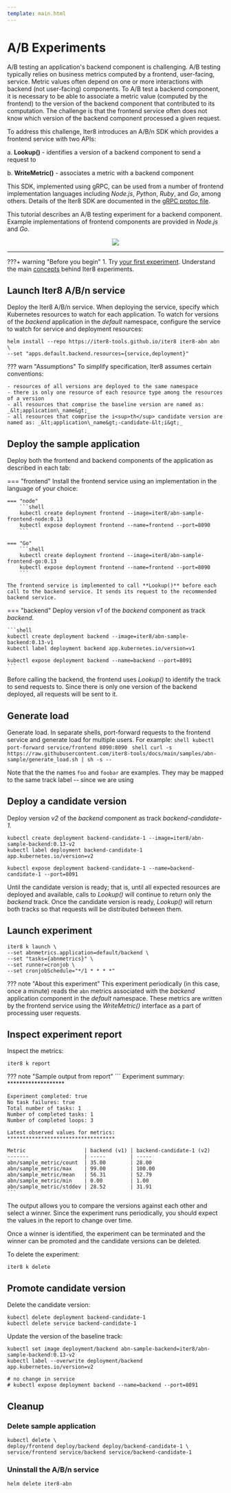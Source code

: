 ```yaml
---
template: main.html
---
```


# A/B Experiments

A/B testing an application's backend component is challenging.
A/B testing typically relies on business metrics computed by a frontend, user-facing, service.
Metric values often depend on one or more interactions with backend (not user-facing) components.
To A/B test a backend component, it is necessary to be able to associate a metric value (computed by the frontend) to the version of the backend component that contributed to its computation.
The challenge is that the frontend service often does not know which version of the backend component processed a given request.

To address this challenge, Iter8 introduces an A/B/n SDK which provides a frontend service with two APIs:

a. **Lookup()** - identifies a version of a backend component to send a request to

b. **WriteMetric()** - associates a metric with a backend component

This SDK, implemented using gRPC, can be used from a number of frontend implementation languages including *Node.js*, *Python*, *Ruby*, and *Go*, among others. Details of the Iter8 SDK are documented in the [gRPC protoc file](https://github.com/iter8-tools/iter8/blob/v0.13.0/abn/grpc/abn.proto).

This tutorial describes an A/B testing experiment for a backend component.
Example implementations of frontend components are provided in *Node.js* and *Go*.

<p align='center'>
<img alt-text="A/B/n experiment" src="../images/abn.png" />
</p>

***

???+ warning "Before you begin"
    1. Try [your first experiment](../../getting-started/your-first-experiment.md). Understand the main [concepts](../../getting-started/concepts.md) behind Iter8 experiments.
 
## Launch Iter8 A/B/n service

Deploy the Iter8 A/B/n service. When deploying the service, specify which Kubernetes resources to watch for each application. To watch for versions of the *backend* application in the *default* namespace, configure the service to watch for service and deployment resources:

```shell
helm install --repo https://iter8-tools.github.io/iter8 iter8-abn abn \
--set "apps.default.backend.resources={service,deployment}"
```

??? warn "Assumptions"
    To simplify specification, Iter8 assumes certain conventions:

    - resources of all versions are deployed to the same namespace
    - there is only one resource of each resource type among the resources of a version
    - all resources that comprise the baseline version are named as: _&lt;application\_name&gt;_
    - all resources that comprise the i<sup>th</sup> candidate version are named as: _&lt;application\_name&gt;-candidate-&lt;i&gt;_

## Deploy the sample application

Deploy both the frontend and backend components of the application as described in each tab:

=== "frontend"
    Install the frontend service using an implementation in the language of your choice:

    === "node"
        ```shell
        kubectl create deployment frontend --image=iter8/abn-sample-frontend-node:0.13
        kubectl expose deployment frontend --name=frontend --port=8090
        ```

    === "Go"
        ```shell
        kubectl create deployment frontend --image=iter8/abn-sample-frontend-go:0.13
        kubectl expose deployment frontend --name=frontend --port=8090
        ```
    
    The frontend service is implemented to call **Lookup()** before each call to the backend service. It sends its request to the recommended backend service.

=== "backend"
    Deploy version *v1* of the *backend* component as track *backend*.

    ```shell
    kubectl create deployment backend --image=iter8/abn-sample-backend:0.13-v1
    kubectl label deployment backend app.kubernetes.io/version=v1

    kubectl expose deployment backend --name=backend --port=8091
    ```

Before calling the backend, the frontend uses *Lookup()* to identify the track to send requests to. Since there is only one version of the backend deployed, all requests will be sent to it.

## Generate load

Generate load. In separate shells, port-forward requests to the frontend service and generate load for multiple users.  For example:
    ```shell
    kubectl port-forward service/frontend 8090:8090
    ```
    ```shell
    curl -s https://raw.githubusercontent.com/iter8-tools/docs/main/samples/abn-sample/generate_load.sh | sh -s --
    ```

Note that the the names `foo` and `foobar` are examples. They may be mapped to the same track label -- since we are using 

## Deploy a candidate version

Deploy version *v2* of the *backend* component as track *backend-candidate-1*.

```shell
kubectl create deployment backend-candidate-1 --image=iter8/abn-sample-backend:0.13-v2
kubectl label deployment backend-candidate-1 app.kubernetes.io/version=v2

kubectl expose deployment backend-candidate-1 --name=backend-candidate-1 --port=8091
```

Until the candidate version is ready; that is, until all expected resources are deployed and available, calls to *Lookup()* will continue to return only the *backend* track.
Once the candidate version is ready, *Lookup()* will return both tracks so that requests will be distributed between them.

## Launch experiment

```shell
iter8 k launch \
--set abnmetrics.application=default/backend \
--set "tasks={abnmetrics}" \
--set runner=cronjob \
--set cronjobSchedule="*/1 * * * *"
```

??? note "About this experiment"
    This experiment periodically (in this case, once a minute) reads the `abn` metrics associated with the *backend* application component in the *default* namespace. These metrics are written by the frontend service using the *WriteMetric()* interface as a part of processing user requests.

## Inspect experiment report

Inspect the metrics:

```shell
iter8 k report
```

??? note "Sample output from report"
    ```
    Experiment summary:
    *******************

    Experiment completed: true
    No task failures: true
    Total number of tasks: 1
    Number of completed tasks: 1
    Number of completed loops: 3

    Latest observed values for metrics:
    ***********************************

    Metric                   | backend (v1) | backend-candidate-1 (v2)
    -------                  | -----        | -----
    abn/sample_metric/count  | 35.00        | 28.00
    abn/sample_metric/max    | 99.00        | 100.00
    abn/sample_metric/mean   | 56.31        | 52.79
    abn/sample_metric/min    | 0.00         | 1.00
    abn/sample_metric/stddev | 28.52        | 31.91
    ```
The output allows you to compare the versions against each other and select a winner. Since the experiment runs periodically, you should expect the values in the report to change over time.

Once a winner is identified, the experiment can be terminated and the winner can be promoted and the candidate versions can be deleted.

To delete the experiment:

```shell
iter8 k delete
```

## Promote candidate version

Delete the candidate version:

```shell
kubectl delete deployment backend-candidate-1 
kubectl delete service backend-candidate-1
```

Update the version of the baseline track:

```shell
kubectl set image deployment/backend abn-sample-backend=iter8/abn-sample-backend:0.13-v2
kubectl label --overwrite deployment/backend app.kubernetes.io/version=v2

# no change in service
# kubectl expose deployment backend --name=backend --port=8091
```

## Cleanup

### Delete sample application

```shell
kubectl delete \
deploy/frontend deploy/backend deploy/backend-candidate-1 \
service/frontend service/backend service/backend-candidate-1
```

### Uninstall the A/B/n service

```shell
helm delete iter8-abn
```
